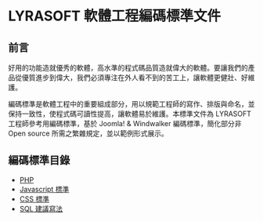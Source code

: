 # LYRASOFT 軟體工程編碼標準文件

## 前言

好用的功能造就優秀的軟體，高水準的程式碼品質造就偉大的軟體。要讓我們的產品從優質進步到偉大，我們必須專注在外人看不到的苦工上，讓軟體更健壯、好維護。

編碼標準是軟體工程中的重要組成部分，用以規範工程師的寫作、排版與命名，並保持一致性，使程式碼可讀性提高，讓軟體易於維護。本標準文件為 LYRASOFT 工程師參考用編碼標準，基於 Joomla! & Windwalker 編碼標準，簡化部分非 Open source 所需之繁雜規定，並以範例形式展示。

## 編碼標準目錄

- [PHP](php.md)
- [Javascript 標準](javascript.md)
- [CSS 標準](css.md)
- [SQL 建議寫法](sql.md)
